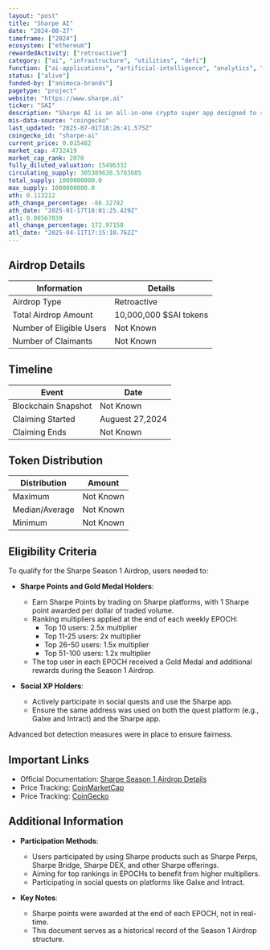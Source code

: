 ```yaml
---
layout: "post"
title: "Sharpe AI"
date: "2024-08-27"
timeframe: ["2024"]
ecosystem: ["ethereum"]
rewardedActivity: ["retroactive"]
category: ["ai", "infrastructure", "utilities", "defi"]
function: ["ai-applications", "artificial-intelligence", "analytics", "decentralized-finance"]
status: ["alive"]
funded-by: ["animoca-brands"]
pagetype: "project"
website: "https://www.sharpe.ai"
ticker: "SAI"
description: "Sharpe AI is an all-in-one crypto super app designed to simplify DeFi for experienced traders, offering a range of trading, investment, and data products—from perpetual DEX trading and NFT marketplaces to staking, portfolio management, and a crypto launchpad. "
mis-data-source: "coingecko"
last_updated: "2025-07-01T18:26:41.575Z"
coingecko_id: "sharpe-ai"
current_price: 0.015482
market_cap: 4732419
market_cap_rank: 2070
fully_diluted_valuation: 15496332
circulating_supply: 305389638.5783685
total_supply: 1000000000.0
max_supply: 1000000000.0
ath: 0.113212
ath_change_percentage: -86.32782
ath_date: "2025-01-17T18:01:25.429Z"
atl: 0.00567039
atl_change_percentage: 172.97158
atl_date: "2025-04-11T17:15:10.762Z"
---
```


## Airdrop Details

| Information              | Details                |
| ------------------------ | ---------------------- |
| Airdrop Type             | Retroactive            |
| Total Airdrop Amount     | 10,000,000 $SAI tokens |
| Number of Eligible Users | Not Known              |
| Number of Claimants      | Not Known              |

## Timeline

| Event               | Date            |
| ------------------- | --------------- |
| Blockchain Snapshot | Not Known       |
| Claiming Started    | Auguest 27,2024 |
| Claiming Ends       | Not Known       |

## Token Distribution

| Distribution   | Amount    |
| -------------- | --------- |
| Maximum        | Not Known |
| Median/Average | Not Known |
| Minimum        | Not Known |

## Eligibility Criteria

To qualify for the Sharpe Season 1 Airdrop, users needed to:

- **Sharpe Points and Gold Medal Holders**:

  - Earn Sharpe Points by trading on Sharpe platforms, with 1 Sharpe point awarded per dollar of traded volume.
  - Ranking multipliers applied at the end of each weekly EPOCH:
    - Top 10 users: 2.5x multiplier
    - Top 11-25 users: 2x multiplier
    - Top 26-50 users: 1.5x multiplier
    - Top 51-100 users: 1.2x multiplier
  - The top user in each EPOCH received a Gold Medal and additional rewards during the Season 1 Airdrop.

- **Social XP Holders**:
  - Actively participate in social quests and use the Sharpe app.
  - Ensure the same address was used on both the quest platform (e.g., Galxe and Intract) and the Sharpe app.

Advanced bot detection measures were in place to ensure fairness.

## Important Links

- Official Documentation: [Sharpe Season 1 Airdrop Details](https://docs.sharpe.ai/introduction/usdsai-tokenomics/sharpe-season-1-ended)
- Price Tracking: [CoinMarketCap](https://coinmarketcap.com/currencies/sharpe-ai)
- Price Tracking: [CoinGecko](https://www.coingecko.com/en/coins/sharpe-ai)

## Additional Information

- **Participation Methods**:

  - Users participated by using Sharpe products such as Sharpe Perps, Sharpe Bridge, Sharpe DEX, and other Sharpe offerings.
  - Aiming for top rankings in EPOCHs to benefit from higher multipliers.
  - Participating in social quests on platforms like Galxe and Intract.

- **Key Notes**:
  - Sharpe points were awarded at the end of each EPOCH, not in real-time.
  - This document serves as a historical record of the Season 1 Airdrop structure.